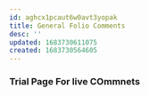 ```yaml
---
id: aghcx1pcaut6w0avt3yopak
title: General Folio Comments
desc: ''
updated: 1683730611075
created: 1683730564605
---
```

### Trial Page For live COmmnets
